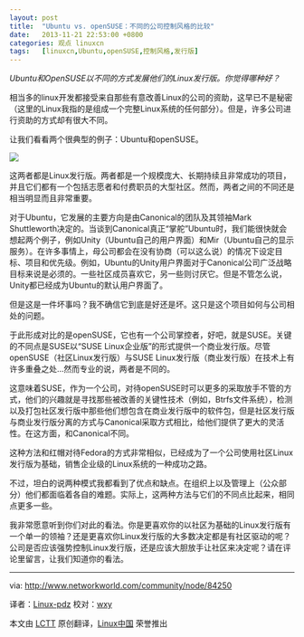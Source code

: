 ```yaml
---
layout: post
title:	"Ubuntu vs. openSUSE：不同的公司控制风格的比较"
date:	2013-11-21 22:53:00 +0800 
categories:	观点 linuxcn 
tags:	[linuxcn,Ubuntu,openSUSE,控制风格,发行版]
---
```



*Ubuntu和OpenSUSE以不同的方式发展他们的Linux发行版。你觉得哪种好？*


相当多的linux开发都接受来自那些有意改善Linux的公司的资助，这早已不是秘密（这里的Linux我指的是组成一个完整Linux系统的任何部分）。但是，许多公司进行资助的方式却有很大不同。


让我们看看两个很典型的例子：Ubuntu和openSUSE。


![](/Asserts/Images//attachment/album/201311/21/222740zk34sh55u0sehus5.jpeg)


这两者都是Linux发行版。两者都是一个规模庞大、长期持续且非常成功的项目，并且它们都有一个包括志愿者和付费职员的大型社区。然而，两者之间的不同还是相当明显而且非常重要。


对于Ubuntu，它发展的主要方向是由Canonical的团队及其领袖Mark Shuttleworth决定的。当谈到Canonical真正“掌舵”Ubuntu时，我们能很快就会想起两个例子，例如Unity（Ubuntu自己的用户界面）和Mir（Ubuntu自己的显示服务）。在许多事情上，母公司都会在没有协商（可以这么说）的情况下设定目标、项目和优先级。例如，Ubuntu的Unity用户界面对于Canonical公司广泛战略目标来说是必须的。一些社区成员喜欢它，另一些则讨厌它。但是不管怎么说，Unity都已经成为Ubuntu的默认用户界面了。


但是这是一件坏事吗？我不确信它到底是好还是坏。这只是这个项目如何与公司相处的问题。


于此形成对比的是openSUSE，它也有一个公司掌控者，好吧，就是SUSE。关键的不同点是SUSE以“SUSE Linux企业版”的形式提供一个商业发行版。尽管openSUSE（社区Linux发行版）与SUSE Linux发行版（商业发行版）在技术上有许多重叠之处...然而专业的说，两者是不同的。


这意味着SUSE，作为一个公司，对待openSUSE时可以更多的采取放手不管的方式，他们的兴趣就是寻找那些被改善的关键性技术（例如，Btrfs文件系统），检测以及打包社区发行版中那些他们想包含在商业发行版中的软件包，但是社区发行版与商业发行版分离的方式与Canonical采取方式相比，给他们提供了更大的灵活性。在这方面，和Canonical不同。


这种方法和红帽对待Fedora的方式非常相似，已经成为了一个公司使用社区Linux发行版为基础，销售企业级的Linux系统的一种成功之路。


不过，坦白的说两种模式我都看到了优点和缺点。在组织上以及管理上（公众部分）他们都面临着各自的难题。实际上，这两种方法与它们的不同点比起来，相同点更多一些。


我非常愿意听到你们对此的看法。你是更喜欢你的以社区为基础的Linux发行版有一个单一的领袖？还是更喜欢你Linux发行版的大多数决定都是有社区驱动的呢？公司是否应该强势控制Linux发行版，还是应该大胆放手让社区来决定呢？请在评论里留言，让我们知道你的看法。




---


via: <http://www.networkworld.com/community/node/84250>


译者：[Linux-pdz](https://github.com/Linux-pdz) 校对：[wxy](https://github.com/wxy)


本文由 [LCTT](https://github.com/LCTT/TranslateProject) 原创翻译，[Linux中国](http://linux.cn/) 荣誉推出
